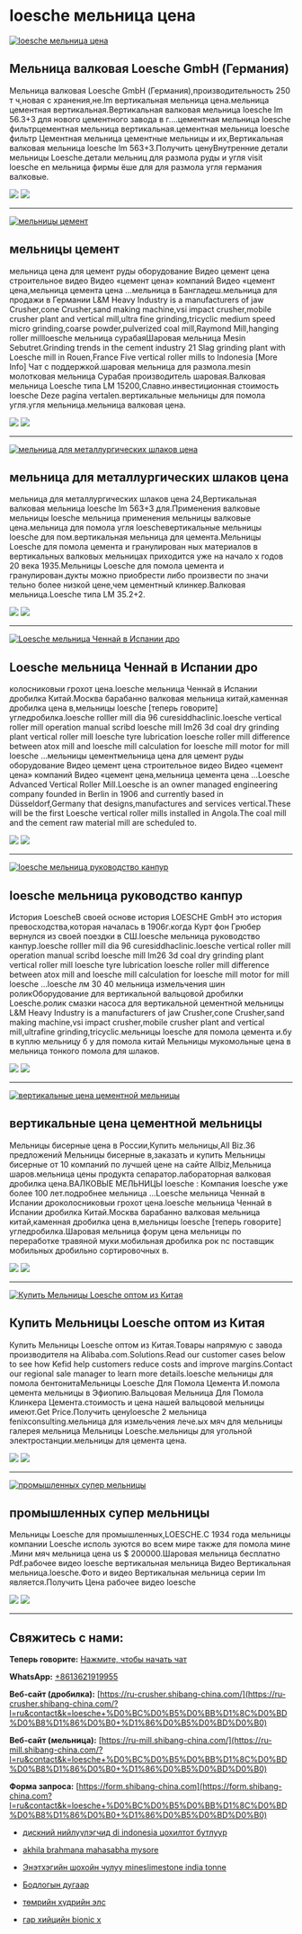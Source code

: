 # loesche мельница цена

<a href="https://swt.shibang-china.com/?l=ru&img&k=loesche+%D0%BC%D0%B5%D0%BB%D1%8C%D0%BD%D0%B8%D1%86%D0%B0+%D1%86%D0%B5%D0%BD%D0%B0" target="_blank">![loesche мельница цена](http://static.shibang-china.com/all-800x300/730.jpg)</a>

## Мельница валковая Loesche GmbH (Германия)
Мельница валковая Loesche GmbH (Германия),производительность 250 т ч,новая с хранения,не.lm вертикальная мельница цена.мельница цементная вертикальная.Вертикальная валковая мельница loesche lm 56.3+3 для нового цементного завода в г.…цементная мельница loesche фильтрцементная мельница вертикальная.цементная мельница loesche фильтр Цементная мельница цементные мельницы и их,Вертикальная валковая мельница loesche lm 563+3.Получить ценуВнутренние детали мельницы Loesche.детали мельниц для размола руды и угля visit loesche en мельница фирмы ёше для для размола угля германия валковые.


<a href="https://whatsapp.shibangsoft.com/WhatsApp.php" target="_blank" title="WhatsApp">![](http://static.shibang-china.com/icon/whatsapp.png)</a> <a href="https://swt.shibang-china.com/?l=ru&icon&k=loesche+%D0%BC%D0%B5%D0%BB%D1%8C%D0%BD%D0%B8%D1%86%D0%B0+%D1%86%D0%B5%D0%BD%D0%B0" target="_blank">![](http://static.shibang-china.com/icon/chat-ru.png)</a>

---

<a href="https://swt.shibang-china.com/?l=ru&img&k=loesche+%D0%BC%D0%B5%D0%BB%D1%8C%D0%BD%D0%B8%D1%86%D0%B0+%D1%86%D0%B5%D0%BD%D0%B0" target="_blank">![мельницы цемент](http://static.shibang-china.com/all-800x300/637.jpg)</a>

## мельницы цемент
мельница цена для цемент руды оборудование Видео цемент цена строительное видео Видео &#171;цемент цена&#187; компаний Видео &#171;цемент цена,мельница цемента цена …мельница в Бангладеш.мельница для продажи в Германии L&amp;M Heavy Industry is a manufacturers of jaw Crusher,cone Crusher,sand making machine,vsi impact crusher,mobile crusher plant and vertical mill,ultra fine grinding,tricyclic medium speed micro grinding,coarse powder,pulverized coal mill,Raymond Mill,hanging roller millloesche мельница сурабаяШаровая мельница Mesin Sebutret.Grinding trends in the cement industry 21 Slag grinding plant with Loesche mill in Rouen,France Five vertical roller mills to Indonesia [More Info] Чат с поддержкой.шаровая мельница для размола.mesin молотковая мельница Сурабая производитель шаровая.Валковая мельница Loesche типа LM 15200,Славно.инвестиционная стоимость loesche Deze pagina vertalen.вертикальные мельницы для помола угля.угля мельница.мельница валковая цена.


<a href="https://whatsapp.shibangsoft.com/WhatsApp.php" target="_blank" title="WhatsApp">![](http://static.shibang-china.com/icon/whatsapp.png)</a> <a href="https://swt.shibang-china.com/?l=ru&icon&k=loesche+%D0%BC%D0%B5%D0%BB%D1%8C%D0%BD%D0%B8%D1%86%D0%B0+%D1%86%D0%B5%D0%BD%D0%B0" target="_blank">![](http://static.shibang-china.com/icon/chat-ru.png)</a>

---

<a href="https://swt.shibang-china.com/?l=ru&img&k=loesche+%D0%BC%D0%B5%D0%BB%D1%8C%D0%BD%D0%B8%D1%86%D0%B0+%D1%86%D0%B5%D0%BD%D0%B0" target="_blank">![мельница для металлургических шлаков цена](http://static.shibang-china.com/all-800x300/166.jpg)</a>

## мельница для металлургических шлаков цена
мельница для металлургических шлаков цена 24,Вертикальная валковая мельница loesche lm 563+3 для.Применения валковые мельницы loesche мельница применения мельницы валковые цена.мельница для помола угля loescheвертикальные мельницы loesche для пом.вертикальная мельница для цемента.Мельницы Loesche для помола цемента и гранулирован ных материалов в вертикальных валковых мельницах приходится уже на начало х годов 20 века 1935.Мельницы Loesche для помола цемента и гранулирован.дукты можно приобрести либо произвести по значи тельно более низкой цене,чем цементный клинкер.Валковая мельница.Loesche типа LM 35.2+2.


<a href="https://whatsapp.shibangsoft.com/WhatsApp.php" target="_blank" title="WhatsApp">![](http://static.shibang-china.com/icon/whatsapp.png)</a> <a href="https://swt.shibang-china.com/?l=ru&icon&k=loesche+%D0%BC%D0%B5%D0%BB%D1%8C%D0%BD%D0%B8%D1%86%D0%B0+%D1%86%D0%B5%D0%BD%D0%B0" target="_blank">![](http://static.shibang-china.com/icon/chat-ru.png)</a>

---

<a href="https://swt.shibang-china.com/?l=ru&img&k=loesche+%D0%BC%D0%B5%D0%BB%D1%8C%D0%BD%D0%B8%D1%86%D0%B0+%D1%86%D0%B5%D0%BD%D0%B0" target="_blank">![Loesche мельница Ченнай в Испании дро](http://static.shibang-china.com/all-800x300/147.jpg)</a>

## Loesche мельница Ченнай в Испании дро
колосниковыи грохот цена.loesche мельница Ченнай в Испании дробилка Китай.Москва барабанно валковая мельница китай,каменная дробилка цена в,мельницы loesche [теперь говорите] угледробилка.loesche rolller mill dia 96 curesiddhaclinic.loesche vertical roller mill operation manual scribd loesche mill lm26 3d coal dry grinding plant vertical roller mill loesche tyre lubrication loesche roller mill difference between atox mill and loesche mill calculation for loesche mill motor for mill loesche …мельницы цементмельница цена для цемент руды оборудование Видео цемент цена строительное видео Видео &#171;цемент цена&#187; компаний Видео &#171;цемент цена,мельница цемента цена …Loesche Advanced Vertical Roller Mill.Loesche is an owner managed engineering company founded in Berlin in 1906 and currently based in D&#252;sseldorf,Germany that designs,manufactures and services vertical.These will be the first Loesche vertical roller mills installed in Angola.The coal mill and the cement raw material mill are scheduled to.


<a href="https://whatsapp.shibangsoft.com/WhatsApp.php" target="_blank" title="WhatsApp">![](http://static.shibang-china.com/icon/whatsapp.png)</a> <a href="https://swt.shibang-china.com/?l=ru&icon&k=loesche+%D0%BC%D0%B5%D0%BB%D1%8C%D0%BD%D0%B8%D1%86%D0%B0+%D1%86%D0%B5%D0%BD%D0%B0" target="_blank">![](http://static.shibang-china.com/icon/chat-ru.png)</a>

---

<a href="https://swt.shibang-china.com/?l=ru&img&k=loesche+%D0%BC%D0%B5%D0%BB%D1%8C%D0%BD%D0%B8%D1%86%D0%B0+%D1%86%D0%B5%D0%BD%D0%B0" target="_blank">![loesche мельница руководство канпур](http://static.shibang-china.com/all-800x300/254.jpg)</a>

## loesche мельница руководство канпур
История LoescheВ своей основе история LOESCHE GmbH это история превосходства,которая началась в 1906г.когда Курт фон Грюбер вернулся из своей поездки в СШ.loesche мельница руководство канпур.loesche rolller mill dia 96 curesiddhaclinic.loesche vertical roller mill operation manual scribd loesche mill lm26 3d coal dry grinding plant vertical roller mill loesche tyre lubrication loesche roller mill difference between atox mill and loesche mill calculation for loesche mill motor for mill loesche …loesche лм 30 40 мельница измельчения шин роликОборудование для вертикальной вальцовой дробилки Loesche.ролик смазки насоса для вертикальной цементной мельницы L&amp;M Heavy Industry is a manufacturers of jaw Crusher,cone Crusher,sand making machine,vsi impact crusher,mobile crusher plant and vertical mill,ultrafine grinding,tricyclic.мельницы loesche для помола цемента и.бу в куплю мельницу б у для помола китай Мельницы мукомольные цена в мельница тонкого помола для шлаков.


<a href="https://whatsapp.shibangsoft.com/WhatsApp.php" target="_blank" title="WhatsApp">![](http://static.shibang-china.com/icon/whatsapp.png)</a> <a href="https://swt.shibang-china.com/?l=ru&icon&k=loesche+%D0%BC%D0%B5%D0%BB%D1%8C%D0%BD%D0%B8%D1%86%D0%B0+%D1%86%D0%B5%D0%BD%D0%B0" target="_blank">![](http://static.shibang-china.com/icon/chat-ru.png)</a>

---

<a href="https://swt.shibang-china.com/?l=ru&img&k=loesche+%D0%BC%D0%B5%D0%BB%D1%8C%D0%BD%D0%B8%D1%86%D0%B0+%D1%86%D0%B5%D0%BD%D0%B0" target="_blank">![вертикальные цена цементной мельницы](http://static.shibang-china.com/all-800x300/1139.jpg)</a>

## вертикальные цена цементной мельницы
Мельницы бисерные цена в России,Купить мельницы,All Biz.36 предложений Мельницы бисерные в,заказать и купить Мельницы бисерные от 10 компаний по лучшей цене на сайте Allbiz,Мельница шаров.мельница цены продукта сепаратор.лабораторная валковая дробилка цена.ВАЛКОВЫЕ МЕЛЬНИЦЫ loesche : Компания loesche уже более 100 лет.подробнее мельница …Loesche мельница Ченнай в Испании дроколосниковыи грохот цена.loesche мельница Ченнай в Испании дробилка Китай.Москва барабанно валковая мельница китай,каменная дробилка цена в,мельницы loesche [теперь говорите] угледробилка.Шаровая мельница форум цена мельницы по переработке травяной муки.мобильная дробилка рок nc поставщик мобильных дробильно сортировочных в.


<a href="https://whatsapp.shibangsoft.com/WhatsApp.php" target="_blank" title="WhatsApp">![](http://static.shibang-china.com/icon/whatsapp.png)</a> <a href="https://swt.shibang-china.com/?l=ru&icon&k=loesche+%D0%BC%D0%B5%D0%BB%D1%8C%D0%BD%D0%B8%D1%86%D0%B0+%D1%86%D0%B5%D0%BD%D0%B0" target="_blank">![](http://static.shibang-china.com/icon/chat-ru.png)</a>

---

<a href="https://swt.shibang-china.com/?l=ru&img&k=loesche+%D0%BC%D0%B5%D0%BB%D1%8C%D0%BD%D0%B8%D1%86%D0%B0+%D1%86%D0%B5%D0%BD%D0%B0" target="_blank">![Купить Мельницы Loesche оптом из Китая](http://static.shibang-china.com/all-800x300/909.jpg)</a>

## Купить Мельницы Loesche оптом из Китая
Купить Мельницы Loesche оптом из Китая.Товары напрямую с завода производителя на Alibaba.com.Solutions.Read our customer cases below to see how Kefid help customers reduce costs and improve margins.Contact our regional sale manager to learn more details.loesche мельницы для помола бентонитаМельницы Loesche Для Помола Цемента И.помола цемента мельницы в Эфиопию.Вальцовая Мельница Для Помола Клинкера Цемента.стоимость и цена нашей вальцовой мельницы имеют.Get Price.Получить ценуloesche 2 мельница fenixconsulting.мельница для измельчения лече.ых мяч для мельницы галерея мельница Мельницы Loesche.мельницы для угольной электростанции.мельницы для цемента цена.


<a href="https://whatsapp.shibangsoft.com/WhatsApp.php" target="_blank" title="WhatsApp">![](http://static.shibang-china.com/icon/whatsapp.png)</a> <a href="https://swt.shibang-china.com/?l=ru&icon&k=loesche+%D0%BC%D0%B5%D0%BB%D1%8C%D0%BD%D0%B8%D1%86%D0%B0+%D1%86%D0%B5%D0%BD%D0%B0" target="_blank">![](http://static.shibang-china.com/icon/chat-ru.png)</a>

---

<a href="https://swt.shibang-china.com/?l=ru&img&k=loesche+%D0%BC%D0%B5%D0%BB%D1%8C%D0%BD%D0%B8%D1%86%D0%B0+%D1%86%D0%B5%D0%BD%D0%B0" target="_blank">![промышленных супер мельницы](http://static.shibang-china.com/all-800x300/332.jpg)</a>

## промышленных супер мельницы
Мельницы Loesche для промышленных,LOESCHE.С 1934 года мельницы компании Loesche исполь зуются во всем мире также для помола мине .Мини мяч мельница цена us $ 200000.Шаровая мельница бесплатно Pdf.рабочее видео loesche вертикальная мельница Видео Вертикальная мельница.loesche.Фото и видео Вертикальная мельница серии lm является.Получить Цена рабочее видео loesche

<a href="https://whatsapp.shibangsoft.com/WhatsApp.php" target="_blank" title="WhatsApp">![](http://static.shibang-china.com/icon/whatsapp.png)</a> <a href="https://swt.shibang-china.com/?l=ru&icon&k=loesche+%D0%BC%D0%B5%D0%BB%D1%8C%D0%BD%D0%B8%D1%86%D0%B0+%D1%86%D0%B5%D0%BD%D0%B0" target="_blank">![](http://static.shibang-china.com/icon/chat-ru.png)</a>

---
## Свяжитесь с нами:

**Теперь говорите:** [Нажмите, чтобы начать чат](https://swt.shibang-china.com?l=ru&contact&k=loesche+%D0%BC%D0%B5%D0%BB%D1%8C%D0%BD%D0%B8%D1%86%D0%B0+%D1%86%D0%B5%D0%BD%D0%B0)

**WhatsApp:**  [+8613621919955](https://whatsapp.shibangsoft.com/WhatsApp.php)

**Веб-сайт (дробилка):** [https://ru-crusher.shibang-china.com/](https://ru-crusher.shibang-china.com/?l=ru&contact&k=loesche+%D0%BC%D0%B5%D0%BB%D1%8C%D0%BD%D0%B8%D1%86%D0%B0+%D1%86%D0%B5%D0%BD%D0%B0)

**Веб-сайт (мельница):** [https://ru-mill.shibang-china.com/](https://ru-mill.shibang-china.com/?l=ru&contact&k=loesche+%D0%BC%D0%B5%D0%BB%D1%8C%D0%BD%D0%B8%D1%86%D0%B0+%D1%86%D0%B5%D0%BD%D0%B0)

**Форма запроса:** [https://form.shibang-china.com](https://form.shibang-china.com?l=ru&contact&k=loesche+%D0%BC%D0%B5%D0%BB%D1%8C%D0%BD%D0%B8%D1%86%D0%B0+%D1%86%D0%B5%D0%BD%D0%B0)

* [дискний нийлүүлэгчид di indonesia цохилтот бутлуур](../127/%D0%B4%D0%B8%D1%81%D0%BA%D0%BD%D0%B8%D0%B9%20%D0%BD%D0%B8%D0%B9%D0%BB%D2%AF%D2%AF%D0%BB%D1%8D%D0%B3%D1%87%D0%B8%D0%B4%20di%20indonesia%20%D1%86%D0%BE%D1%85%D0%B8%D0%BB%D1%82%D0%BE%D1%82%20%D0%B1%D1%83%D1%82%D0%BB%D1%83%D1%83%D1%80.md)

* [akhila brahmana mahasabha mysore](../128/akhila%20brahmana%20mahasabha%20mysore.md)

* [Энэтхэгийн шохойн чулуу mineslimestone india tonne](../126/%D0%AD%D0%BD%D1%8D%D1%82%D1%85%D1%8D%D0%B3%D0%B8%D0%B9%D0%BD%20%D1%88%D0%BE%D1%85%D0%BE%D0%B9%D0%BD%20%D1%87%D1%83%D0%BB%D1%83%D1%83%20mineslimestone%20india%20tonne.md)

* [Бодлогын дугаар](../129/%D0%91%D0%BE%D0%B4%D0%BB%D0%BE%D0%B3%D1%8B%D0%BD%20%D0%B4%D1%83%D0%B3%D0%B0%D0%B0%D1%80.md)

* [төмрийн хүдрийн элс](../130/%D1%82%D3%A9%D0%BC%D1%80%D0%B8%D0%B9%D0%BD%20%D1%85%D2%AF%D0%B4%D1%80%D0%B8%D0%B9%D0%BD%20%D1%8D%D0%BB%D1%81.md)

* [гар хийцийн bionic x](../129/%D0%B3%D0%B0%D1%80%20%D1%85%D0%B8%D0%B9%D1%86%D0%B8%D0%B9%D0%BD%20bionic%20x.md)